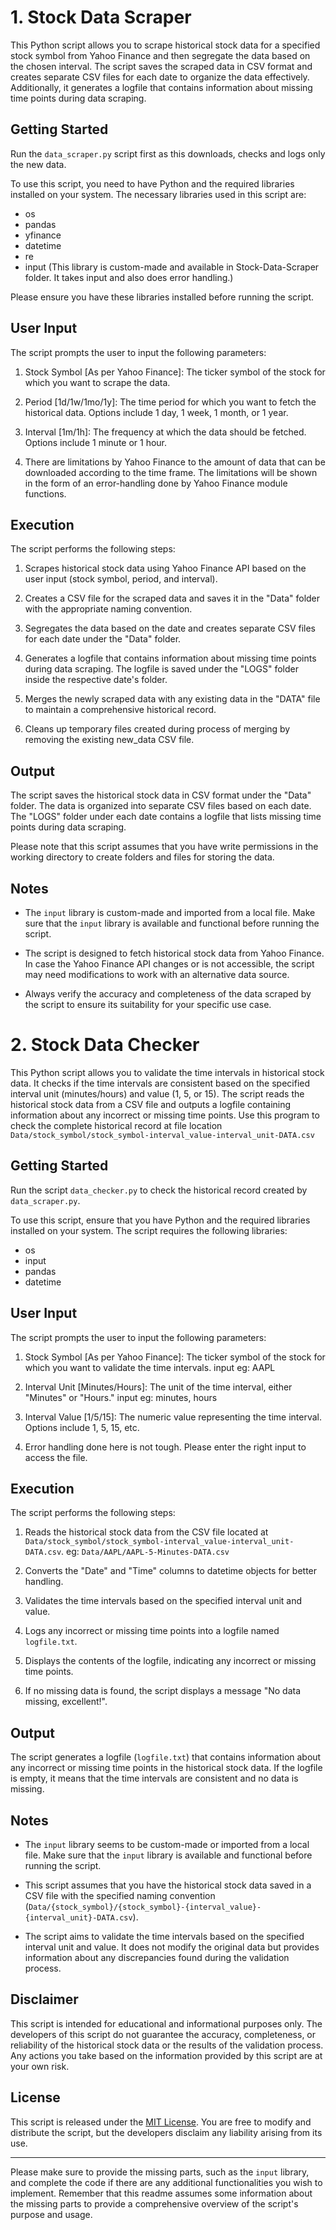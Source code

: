 # 1. Stock Data Scraper

This Python script allows you to scrape historical stock data for a specified stock symbol from Yahoo Finance and then segregate the data based on the chosen interval. The script saves the scraped data in CSV format and creates separate CSV files for each date to organize the data effectively. Additionally, it generates a logfile that contains information about missing time points during data scraping.

## Getting Started


Run the `data_scraper.py` script first as this downloads, checks and logs only the new data. 

To use this script, you need to have Python and the required libraries installed on your system. The necessary libraries used in this script are:

- os
- pandas
- yfinance
- datetime
- re
- input (This library is custom-made and available in Stock-Data-Scraper folder. It takes input and also does error handling.)

Please ensure you have these libraries installed before running the script.

## User Input

The script prompts the user to input the following parameters:

1. Stock Symbol [As per Yahoo Finance]: The ticker symbol of the stock for which you want to scrape the data.

2. Period [1d/1w/1mo/1y]: The time period for which you want to fetch the historical data. Options include 1 day, 1 week, 1 month, or 1 year.

3. Interval [1m/1h]: The frequency at which the data should be fetched. Options include 1 minute or 1 hour.

4. There are limitations by Yahoo Finance to the amount of data that can be downloaded according to the time frame. The limitations will be shown in the form of an error-handling done by Yahoo Finance module functions.

## Execution

The script performs the following steps:

1. Scrapes historical stock data using Yahoo Finance API based on the user input (stock symbol, period, and interval).

2. Creates a CSV file for the scraped data and saves it in the "Data" folder with the appropriate naming convention.

3. Segregates the data based on the date and creates separate CSV files for each date under the "Data" folder.

4. Generates a logfile that contains information about missing time points during data scraping. The logfile is saved under the "LOGS" folder inside the respective date's folder.

5. Merges the newly scraped data with any existing data in the "DATA" file to maintain a comprehensive historical record.

6. Cleans up temporary files created during process of merging by removing the existing new_data CSV file.

## Output

The script saves the historical stock data in CSV format under the "Data" folder. The data is organized into separate CSV files based on each date. The "LOGS" folder under each date contains a logfile that lists missing time points during data scraping.

Please note that this script assumes that you have write permissions in the working directory to create folders and files for storing the data.

## Notes

- The `input` library is custom-made and imported from a local file. Make sure that the `input` library is available and functional before running the script.

- The script is designed to fetch historical stock data from Yahoo Finance. In case the Yahoo Finance API changes or is not accessible, the script may need modifications to work with an alternative data source.

- Always verify the accuracy and completeness of the data scraped by the script to ensure its suitability for your specific use case.


# 2. Stock Data Checker

This Python script allows you to validate the time intervals in historical stock data. It checks if the time intervals are consistent based on the specified interval unit (minutes/hours) and value (1, 5, or 15). The script reads the historical stock data from a CSV file and outputs a logfile containing information about any incorrect or missing time points. Use this program to check the complete historical record at file location `Data/stock_symbol/stock_symbol-interval_value-interval_unit-DATA.csv`

## Getting Started

Run the script `data_checker.py` to check the historical record created by `data_scraper.py`. 

To use this script, ensure that you have Python and the required libraries installed on your system. The script requires the following libraries:

- os
- input
- pandas
- datetime

## User Input

The script prompts the user to input the following parameters:

1. Stock Symbol [As per Yahoo Finance]: The ticker symbol of the stock for which you want to validate the time intervals. input eg: AAPL

2. Interval Unit [Minutes/Hours]: The unit of the time interval, either "Minutes" or "Hours." input eg: minutes, hours

3. Interval Value [1/5/15]: The numeric value representing the time interval. Options include 1, 5, 15, etc.

4. Error handling done here is not tough. Please enter the right input to access the file.

## Execution

The script performs the following steps:

1. Reads the historical stock data from the CSV file located at `Data/stock_symbol/stock_symbol-interval_value-interval_unit-DATA.csv`. eg: `Data/AAPL/AAPL-5-Minutes-DATA.csv`

2. Converts the "Date" and "Time" columns to datetime objects for better handling.

3. Validates the time intervals based on the specified interval unit and value.

4. Logs any incorrect or missing time points into a logfile named `logfile.txt`.

5. Displays the contents of the logfile, indicating any incorrect or missing time points.

6. If no missing data is found, the script displays a message "No data missing, excellent!".

## Output

The script generates a logfile (`logfile.txt`) that contains information about any incorrect or missing time points in the historical stock data. If the logfile is empty, it means that the time intervals are consistent and no data is missing.

## Notes

- The `input` library seems to be custom-made or imported from a local file. Make sure that the `input` library is available and functional before running the script.

- This script assumes that you have the historical stock data saved in a CSV file with the specified naming convention (`Data/{stock_symbol}/{stock_symbol}-{interval_value}-{interval_unit}-DATA.csv`).

- The script aims to validate the time intervals based on the specified interval unit and value. It does not modify the original data but provides information about any discrepancies found during the validation process.

## Disclaimer

This script is intended for educational and informational purposes only. The developers of this script do not guarantee the accuracy, completeness, or reliability of the historical stock data or the results of the validation process. Any actions you take based on the information provided by this script are at your own risk.

## License

This script is released under the [MIT License](LICENSE). You are free to modify and distribute the script, but the developers disclaim any liability arising from its use.

---

Please make sure to provide the missing parts, such as the `input` library, and complete the code if there are any additional functionalities you wish to implement. Remember that this readme assumes some information about the missing parts to provide a comprehensive overview of the script's purpose and usage.
